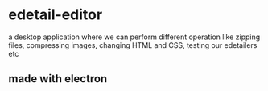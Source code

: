 # edetail-editor
a desktop application where we can perform different operation like zipping files, compressing  images, changing HTML and CSS, testing our edetailers etc

## made with electron